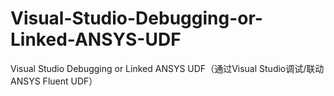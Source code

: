 # Visual-Studio-Debugging-or-Linked-ANSYS-UDF
Visual Studio Debugging or Linked ANSYS UDF（通过Visual Studio调试/联动ANSYS Fluent UDF）
